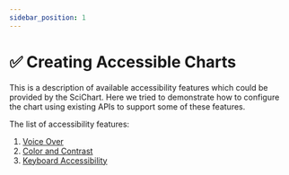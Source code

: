 ```yaml
---
sidebar_position: 1
---
```


# ✅ Creating Accessible Charts

This is a description of available accessibility features which could be provided by the SciChart. Here we tried to demonstrate how to configure the chart using existing APIs to support some of these features.

The list of accessibility features:

1.  [Voice Over](/docs/2d-charts/accessibility/voice-over/index.md)
2.  [Color and Contrast](/docs/2d-charts/accessibility/color-and-contrast/index.md)
3.  [Keyboard Accessibility](/docs/2d-charts/accessibility/keyboard-accessibility/index.md)
